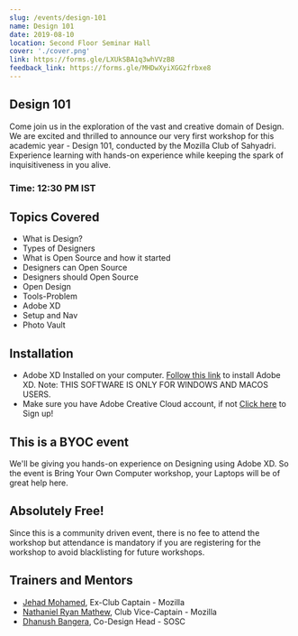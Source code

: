 ```yaml
---
slug: /events/design-101
name: Design 101
date: 2019-08-10
location: Second Floor Seminar Hall
cover: './cover.png'
link: https://forms.gle/LXUkSBA1q3whVVzB8
feedback_link: https://forms.gle/MHDwXyiXGG2frbxe8
---
```

## Design 101
Come join us in the exploration of the vast and creative domain of Design. We are excited and thrilled to announce our very first workshop for this academic year - Design 101, conducted by the Mozilla Club of Sahyadri. Experience learning with hands-on experience while keeping the spark of inquisitiveness in you alive.
### Time: 12:30 PM IST

## Topics Covered
- What is Design?
- Types of Designers
- What is Open Source and how it started
- Designers can Open Source
- Designers should Open Source
- Open Design
- Tools-Problem
- Adobe XD
- Setup and Nav
- Photo Vault

## Installation
- Adobe XD Installed on your computer. [Follow this link](https://www.adobe.com/in/products/xd.html) to install Adobe XD. 
Note: THIS SOFTWARE IS ONLY FOR WINDOWS AND MACOS USERS.
- Make sure you have Adobe Creative Cloud account, if not [Click here](https://adobe.ly/2YZ2pSl) to Sign up!

## This is a BYOC event
We'll be giving you hands-on experience on Designing using Adobe XD. So the event is Bring Your Own Computer workshop, your Laptops will be of great help here.

## Absolutely Free!
Since this is a community driven event, there is no fee to attend the workshop but attendance is mandatory if you are registering for the workshop to avoid blacklisting for future workshops.

## Trainers and Mentors
- [Jehad Mohamed](https://github.com/imhighoncoffee), Ex-Club Captain - Mozilla
- [Nathaniel Ryan Mathew](https://github.com/nathanielmathew), Club Vice-Captain - Mozilla
- [Dhanush Bangera](https://github.com/Dhanush-Bangera), Co-Design Head - SOSC
